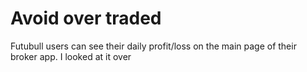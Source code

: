 # Avoid over traded

Futubull users can see their daily profit/loss on the main page of their broker app. I looked at it over 
